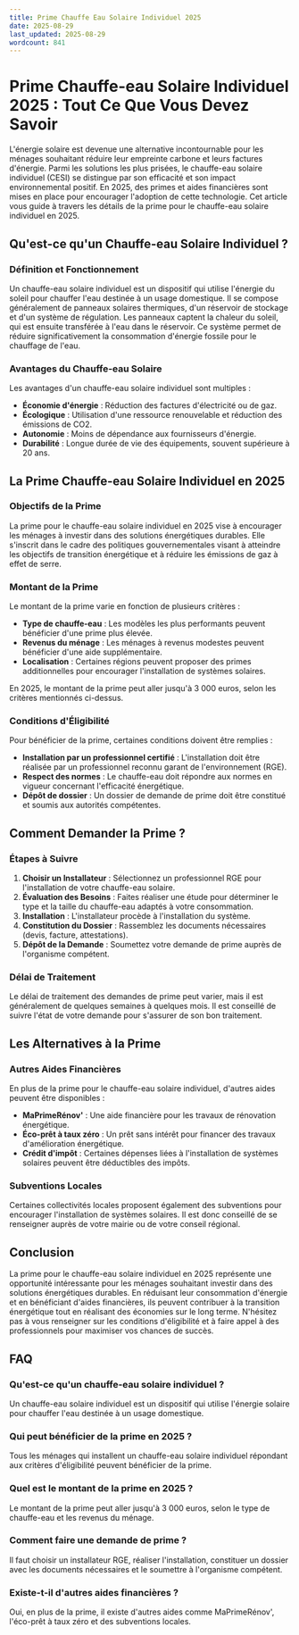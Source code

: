 ```yaml
---
title: Prime Chauffe Eau Solaire Individuel 2025
date: 2025-08-29
last_updated: 2025-08-29
wordcount: 841
---
```


# Prime Chauffe-eau Solaire Individuel 2025 : Tout Ce Que Vous Devez Savoir

L'énergie solaire est devenue une alternative incontournable pour les ménages souhaitant réduire leur empreinte carbone et leurs factures d'énergie. Parmi les solutions les plus prisées, le chauffe-eau solaire individuel (CESI) se distingue par son efficacité et son impact environnemental positif. En 2025, des primes et aides financières sont mises en place pour encourager l'adoption de cette technologie. Cet article vous guide à travers les détails de la prime pour le chauffe-eau solaire individuel en 2025.

## Qu'est-ce qu'un Chauffe-eau Solaire Individuel ?

### Définition et Fonctionnement

Un chauffe-eau solaire individuel est un dispositif qui utilise l'énergie du soleil pour chauffer l'eau destinée à un usage domestique. Il se compose généralement de panneaux solaires thermiques, d'un réservoir de stockage et d'un système de régulation. Les panneaux captent la chaleur du soleil, qui est ensuite transférée à l'eau dans le réservoir. Ce système permet de réduire significativement la consommation d'énergie fossile pour le chauffage de l'eau.

### Avantages du Chauffe-eau Solaire

Les avantages d'un chauffe-eau solaire individuel sont multiples :

- **Économie d'énergie** : Réduction des factures d'électricité ou de gaz.
- **Écologique** : Utilisation d'une ressource renouvelable et réduction des émissions de CO2.
- **Autonomie** : Moins de dépendance aux fournisseurs d'énergie.
- **Durabilité** : Longue durée de vie des équipements, souvent supérieure à 20 ans.

## La Prime Chauffe-eau Solaire Individuel en 2025

### Objectifs de la Prime

La prime pour le chauffe-eau solaire individuel en 2025 vise à encourager les ménages à investir dans des solutions énergétiques durables. Elle s'inscrit dans le cadre des politiques gouvernementales visant à atteindre les objectifs de transition énergétique et à réduire les émissions de gaz à effet de serre.

### Montant de la Prime

Le montant de la prime varie en fonction de plusieurs critères :

- **Type de chauffe-eau** : Les modèles les plus performants peuvent bénéficier d'une prime plus élevée.
- **Revenus du ménage** : Les ménages à revenus modestes peuvent bénéficier d'une aide supplémentaire.
- **Localisation** : Certaines régions peuvent proposer des primes additionnelles pour encourager l'installation de systèmes solaires.

En 2025, le montant de la prime peut aller jusqu'à 3 000 euros, selon les critères mentionnés ci-dessus.

### Conditions d'Éligibilité

Pour bénéficier de la prime, certaines conditions doivent être remplies :

- **Installation par un professionnel certifié** : L'installation doit être réalisée par un professionnel reconnu garant de l'environnement (RGE).
- **Respect des normes** : Le chauffe-eau doit répondre aux normes en vigueur concernant l'efficacité énergétique.
- **Dépôt de dossier** : Un dossier de demande de prime doit être constitué et soumis aux autorités compétentes.

## Comment Demander la Prime ?

### Étapes à Suivre

1. **Choisir un Installateur** : Sélectionnez un professionnel RGE pour l'installation de votre chauffe-eau solaire.
2. **Évaluation des Besoins** : Faites réaliser une étude pour déterminer le type et la taille du chauffe-eau adaptés à votre consommation.
3. **Installation** : L'installateur procède à l'installation du système.
4. **Constitution du Dossier** : Rassemblez les documents nécessaires (devis, facture, attestations).
5. **Dépôt de la Demande** : Soumettez votre demande de prime auprès de l'organisme compétent.

### Délai de Traitement

Le délai de traitement des demandes de prime peut varier, mais il est généralement de quelques semaines à quelques mois. Il est conseillé de suivre l'état de votre demande pour s'assurer de son bon traitement.

## Les Alternatives à la Prime

### Autres Aides Financières

En plus de la prime pour le chauffe-eau solaire individuel, d'autres aides peuvent être disponibles :

- **MaPrimeRénov'** : Une aide financière pour les travaux de rénovation énergétique.
- **Éco-prêt à taux zéro** : Un prêt sans intérêt pour financer des travaux d'amélioration énergétique.
- **Crédit d'impôt** : Certaines dépenses liées à l'installation de systèmes solaires peuvent être déductibles des impôts.

### Subventions Locales

Certaines collectivités locales proposent également des subventions pour encourager l'installation de systèmes solaires. Il est donc conseillé de se renseigner auprès de votre mairie ou de votre conseil régional.

## Conclusion

La prime pour le chauffe-eau solaire individuel en 2025 représente une opportunité intéressante pour les ménages souhaitant investir dans des solutions énergétiques durables. En réduisant leur consommation d'énergie et en bénéficiant d'aides financières, ils peuvent contribuer à la transition énergétique tout en réalisant des économies sur le long terme. N'hésitez pas à vous renseigner sur les conditions d'éligibilité et à faire appel à des professionnels pour maximiser vos chances de succès.

## FAQ

### Qu'est-ce qu'un chauffe-eau solaire individuel ?

Un chauffe-eau solaire individuel est un dispositif qui utilise l'énergie solaire pour chauffer l'eau destinée à un usage domestique.

### Qui peut bénéficier de la prime en 2025 ?

Tous les ménages qui installent un chauffe-eau solaire individuel répondant aux critères d'éligibilité peuvent bénéficier de la prime.

### Quel est le montant de la prime en 2025 ?

Le montant de la prime peut aller jusqu'à 3 000 euros, selon le type de chauffe-eau et les revenus du ménage.

### Comment faire une demande de prime ?

Il faut choisir un installateur RGE, réaliser l'installation, constituer un dossier avec les documents nécessaires et le soumettre à l'organisme compétent.

### Existe-t-il d'autres aides financières ?

Oui, en plus de la prime, il existe d'autres aides comme MaPrimeRénov', l'éco-prêt à taux zéro et des subventions locales.